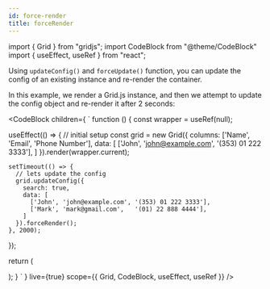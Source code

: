 ```yaml
---
id: force-render
title: forceRender
---
```


import { Grid } from "gridjs";
import CodeBlock from "@theme/CodeBlock"
import { useEffect, useRef } from "react";


Using `updateConfig()` and `forceUpdate()` function, you can update the config of an existing instance and re-render the
container.

In this example, we render a Grid.js instance, and then we attempt to update the config object and re-render it after 2 seconds:

<CodeBlock children={
`
function () {
  const wrapper = useRef(null);
  
  useEffect(() => {
    // initial setup
    const grid = new Grid({
      columns: ['Name', 'Email', 'Phone Number'],
      data: [
        ['John', 'john@example.com', '(353) 01 222 3333'],
      ]
    }).render(wrapper.current);
    
    setTimeout(() => {
      // lets update the config
      grid.updateConfig({
        search: true,
        data: [
          ['John', 'john@example.com', '(353) 01 222 3333'],
          ['Mark', 'mark@gmail.com',   '(01) 22 888 4444'],
        ]
      }).forceRender();
    }, 2000);
  });
  
  return (
    <div ref={wrapper} />
  );
}
`
} live={true} scope={{ Grid, CodeBlock, useEffect, useRef }} />
